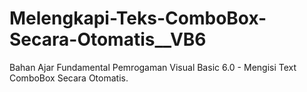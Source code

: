 # Melengkapi-Teks-ComboBox-Secara-Otomatis__VB6
Bahan Ajar Fundamental Pemrogaman Visual Basic 6.0 - Mengisi Text ComboBox Secara Otomatis.
